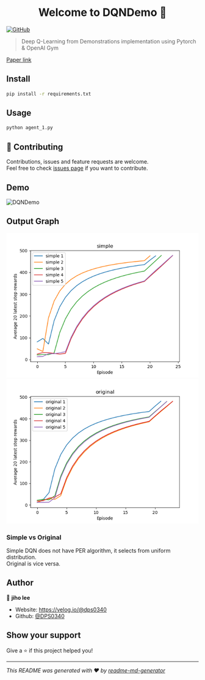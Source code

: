 <h1 align="center">Welcome to DQNDemo 👋</h1>
<p>
  <a href="#" target="_blank">
    <img alt="GitHub" src="https://img.shields.io/github/license/DPS0340/DQNDemo">
  </a>
</p>

> Deep Q-Learning from Demonstrations implementation using Pytorch & OpenAI Gym

[Paper link](2018-Deep_Q-Learning_from_Demonstrations-AAAI-406.pdf)

## Install

```sh
pip install -r requirements.txt
```

## Usage

```sh
python agent_1.py
```

## 🤝 Contributing

Contributions, issues and feature requests are welcome.<br />
Feel free to check [issues page](https://github.com/DPS0340/DQNDemo/issues) if you want to contribute.<br />

## Demo
![DQNDemo](https://user-images.githubusercontent.com/32592965/109403989-09729100-79a5-11eb-95eb-f2327e3078b9.gif)

## Output Graph
![simple DQN](https://github.com/DPS0340/DQNDemo/blob/master/plot_use_per_False.png)
![original DQN](https://github.com/DPS0340/DQNDemo/blob/master/plot_use_per_True.png)

### Simple vs Original

Simple DQN does not have PER algorithm, it selects from uniform distribution.\
Original is vice versa.

## Author

👤 **jiho lee**

* Website: https://velog.io/@dps0340
* Github: [@DPS0340](https://github.com/DPS0340)

## Show your support

Give a ⭐️ if this project helped you!

***
_This README was generated with ❤️ by [readme-md-generator](https://github.com/kefranabg/readme-md-generator)_
